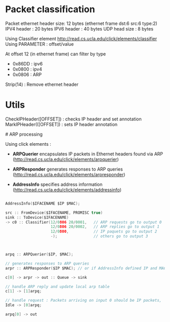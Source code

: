 
# Packet classification


Packet ethernet header size: 12 bytes (ethernet frame dst:6 src:6 type:2)
IPV4 header : 20 bytes
IPV6 header : 40 bytes
UDP head size : 8 bytes

Using Classifier element
http://read.cs.ucla.edu/click/elements/classifier
Using PARAMETER :  offset/value

At offset 12 (in ethernet frame) can filter by type
+ 0x86DD : ipv6
+ 0x0800 : ipv4
+ 0x0806 : ARP

Strip(14) : Remove ethernet header


# Utils

CheckIPHeader([OFFSET]) : checks IP header and set annotation
MarkIPHeader(([OFFSET]) : sets IP header annotation



# ARP processing

Using click elements :
+ **ARPQuerier**  encapsulates IP packets in Ethernet headers found via ARP (http://read.cs.ucla.edu/click/elements/arpquerier)

+ **ARPResponder** generates responses to ARP queries (http://read.cs.ucla.edu/click/elements/arpresponder)

+ **AddressInfo**  specifies address information  (http://read.cs.ucla.edu/click/elements/addressinfo)



```c

AddressInfo($IFACENAME $IP $MAC);

src :: FromDevice($IFACENAME, PROMISC true)
sink :: ToDevice($IFACENAME)
-> c0 :: Classifier(12/0806 20/0001,   // ARP requests go to output 0
                    12/0806 20/0002,   // ARP replies go to output 1
                    12/0800,           // IP paquets go to output 2
                    -);                // others go to output 3



arpq :: ARPQuerier($IP, $MAC);

// generates responses to ARP queries
arpr :: ARPResponder($IP $MAC); // or if AddressInfo defined IP and MAC associated to interfeace -> arpr :: ARPResponder($IFACENAME);

c[0] -> arpr -> out :: Queue -> sink

// handle ARP reply and update local arp table
c[1] -> [1]arpq;

// handle request : Packets arriving on input 0 should be IP packets,
Idle -> [0]arpq;

arpq[0] -> out

```

